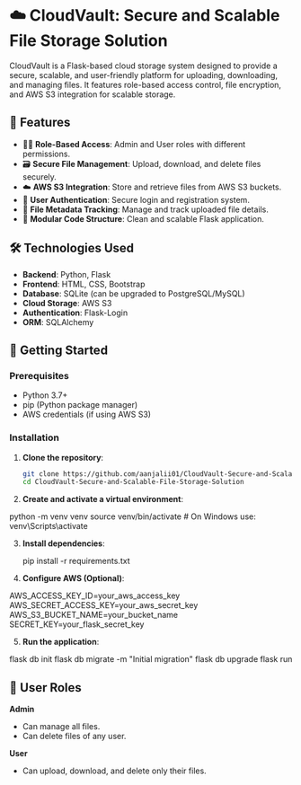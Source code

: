 # ☁️ CloudVault: Secure and Scalable File Storage Solution

CloudVault is a Flask-based cloud storage system designed to provide a secure, scalable, and user-friendly platform for uploading, downloading, and managing files. It features role-based access control, file encryption, and AWS S3 integration for scalable storage.

## 🔐 Features

- 🧑‍💼 **Role-Based Access**: Admin and User roles with different permissions.
- 🗃️ **Secure File Management**: Upload, download, and delete files securely.
- ☁️ **AWS S3 Integration**: Store and retrieve files from AWS S3 buckets.
- 🧾 **User Authentication**: Secure login and registration system.
- 📁 **File Metadata Tracking**: Manage and track uploaded file details.
- 🧩 **Modular Code Structure**: Clean and scalable Flask application.


## 🛠️ Technologies Used

- **Backend**: Python, Flask
- **Frontend**: HTML, CSS, Bootstrap
- **Database**: SQLite (can be upgraded to PostgreSQL/MySQL)
- **Cloud Storage**: AWS S3
- **Authentication**: Flask-Login
- **ORM**: SQLAlchemy

## 🚀 Getting Started

### Prerequisites

- Python 3.7+
- pip (Python package manager)
- AWS credentials (if using AWS S3)

### Installation

1. **Clone the repository**:
   ```bash
   git clone https://github.com/aanjalii01/CloudVault-Secure-and-Scalable-File-Storage-Solution.git
   cd CloudVault-Secure-and-Scalable-File-Storage-Solution
2. **Create and activate a virtual environment**:
  
  python -m venv venv
  source venv/bin/activate  # On Windows use: venv\Scripts\activate

3. **Install dependencies**:

   pip install -r requirements.txt

4. **Configure AWS (Optional)**:

  AWS_ACCESS_KEY_ID=your_aws_access_key
  AWS_SECRET_ACCESS_KEY=your_aws_secret_key
  AWS_S3_BUCKET_NAME=your_bucket_name
  SECRET_KEY=your_flask_secret_key

5. **Run the application**:

flask db init
flask db migrate -m "Initial migration"
flask db upgrade
flask run


## 🧪 User Roles

**Admin**

- Can manage all files.
- Can delete files of any user.

**User**

- Can upload, download, and delete only their files.

